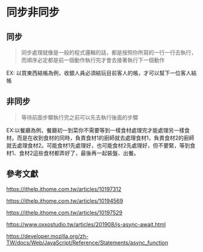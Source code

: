 # 同步非同步

## 同步

> 同步處理就像是一般的程式邏輯的話，都是按照你所寫的一行一行去執行，而順序必定都是前一個動作執行完才會去接著執行下一個動作

EX:
以買東西結帳為例，收銀人員必須結玩目前客人的帳，才可以幫下一位客人結帳


## 非同步

> 等待前面步驟執行完之前可以先去執行後面的步驟

EX:以餐廳為例，餐廳初一到菜你不需要等到一樣食材處理完才能處理另一樣食材。而是在收到食材的同時，負責食材1的廚師就去處理食材1，負責食材2的廚師就去處理食材2。可能食材1先處理好，也可能食材2先處理好，但不要緊，等到食材1、食材2這些食材都弄好了，最後再一起裝盤、出餐。



## 參考文獻
https://ithelp.ithome.com.tw/articles/10197312

https://ithelp.ithome.com.tw/articles/10194569

https://ithelp.ithome.com.tw/articles/10197529

https://www.oxxostudio.tw/articles/201908/js-async-await.html

https://developer.mozilla.org/zh-TW/docs/Web/JavaScript/Reference/Statements/async_function